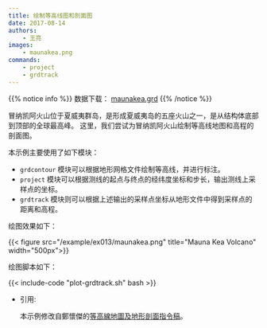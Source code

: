 ```yaml
---
title: 绘制等高线图和剖面图
date: 2017-08-14
authors:
    - 王亮
images:
    - maunakea.png
commands:
    - project
    - grdtrack
---
```


{{% notice info %}}
数据下载： [maunakea.grd](/example/ex013/maunakea.grd)
{{% /notice %}}

冒纳凯阿火山位于夏威夷群岛，是形成夏威夷岛的五座火山之一，是从结构体底部到顶部的全球最高峰。
这里，我们尝试为冒纳凯阿火山绘制等高线地图和高程的剖面图。

本示例主要使用了如下模块：

- `grdcontour` 模块可以根据地形网格文件绘制等高线，并进行标注。
- `project` 模块可以根据测线的起点与终点的经纬度坐标和步长，输出测线上采样点的坐标。
- `grdtrack` 模块则可以根据上述输出的采样点坐标从地形文件中得到采样点的距离和高程。

绘图效果如下：

{{< figure src="/example/ex013/maunakea.png" title="Mauna Kea Volcano" width="500px">}}

绘图脚本如下：

{{< include-code "plot-grdtrack.sh" bash >}}

- 引用:

    本示例修改自鄭懷傑的[等高線地圖及地形剖面指令稿](http://gmt-tutorials.org/contour_and_profile.html)。
